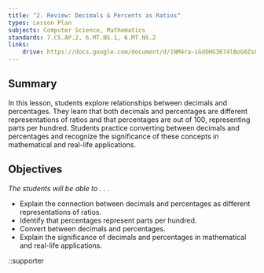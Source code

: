 ```yaml
---
title: "2. Review: Decimals & Percents as Ratios"
types: Lesson Plan
subjects: Computer Science, Mathematics
standards: 7.CS.AP.2, 6.MT.NS.1, 6.MT.NS.2
links:
    drive: https://docs.google.com/document/d/1NM4ra-iGdOHG3674lBoG0ZsGNDBXTFIVHcYJBSgxMVM/edit#heading=h.joty0v63l5oi
---
```


## Summary

In this lesson, students explore relationships between decimals and percentages. They learn that both decimals and percentages are different representations of ratios and that percentages are out of 100, representing parts per hundred. Students practice converting between decimals and percentages and recognize the significance of these concepts in mathematical and real-life applications.

## Objectives

*The students will be able to . . .*

- Explain the connection between decimals and percentages as different representations of ratios.
- Identify that percentages  represent parts per hundred.
- Convert between decimals and percentages.
- Explain the significance of decimals and percentages in mathematical and real-life applications.

::supporter